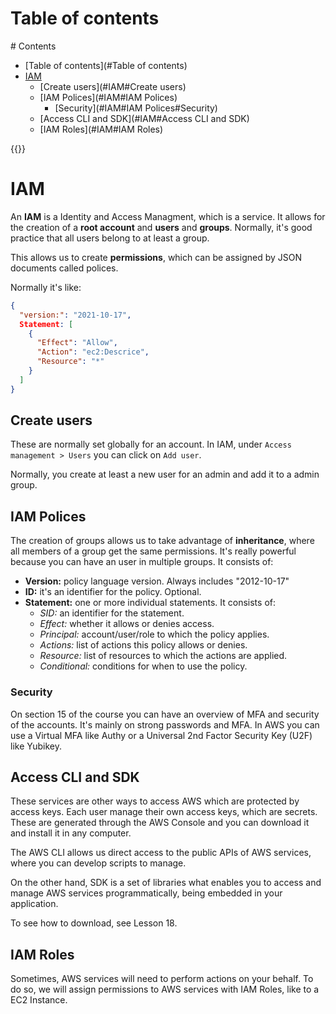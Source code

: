 # Table of contents
<div class='hidden'>
# Contents

- [Table of contents](#Table of contents)
- [IAM](#IAM)
  - [Create users](#IAM#Create users)
  - [IAM Polices](#IAM#IAM Polices)
    - [Security](#IAM#IAM Polices#Security)
  - [Access CLI and SDK](#IAM#Access CLI and SDK)
  - [IAM Roles](#IAM#IAM Roles)

</div>
{{<toc>}}

# IAM

An **IAM** is a Identity and Access Managment, which is a service. It allows
for the creation of a **root account** and **users** and **groups**. Normally,
it's good practice that all users belong to at least a group.

This allows us to create **permissions**, which can be assigned by JSON
documents called polices.

Normally it's like:

```JSON
{
  "version:": "2021-10-17",
  Statement: [
    {
      "Effect": "Allow",
      "Action": "ec2:Descrice",
      "Resource": "*"
    }
  ]
}
```

## Create users

These are normally set globally for an account. In IAM, under 
`Access management > Users` you can click on `Add user`.

Normally, you create at least a new user for an admin and add it to a admin
group.

## IAM Polices

The creation of groups allows us to take advantage of **inheritance**, where
all members of a group get the same permissions. It's really powerful because
you can have an user in multiple groups. It consists of:

- **Version:**  policy language version. Always includes "2012-10-17"
- **ID:**  it's an identifier for the policy. Optional.
- **Statement:** one or more individual statements. It consists of:
  - *SID:*  an identifier for the statement.
  - *Effect:* whether it allows or denies access.
  - *Principal:* account/user/role to which the policy applies.
  - *Actions:* list of actions this policy allows or denies.
  - *Resource:* list of resources to which the actions are applied.
  - *Conditional:* conditions for when to use the policy.

### Security

On section 15 of the course you can have an overview of MFA and security of the
accounts. It's mainly on strong passwords and MFA. In AWS you can use a Virtual
MFA like Authy or a Universal 2nd Factor Security Key (U2F) like Yubikey.

## Access CLI and SDK

These services are other ways to access AWS which are protected by access keys.
Each user manage their own access keys, which are secrets. These are generated
through the AWS Console and you can download it and install it in any computer.

The AWS CLI allows us direct access to the public APIs of AWS services, where
you can develop scripts to manage.

On the other hand, SDK is a set of libraries what enables you to access and
manage AWS services programmatically, being embedded in your application.

To see how to download, see Lesson 18.

## IAM Roles

Sometimes, AWS services will need to perform actions on your behalf. To do so,
we will assign permissions to AWS services with IAM Roles, like to a EC2
Instance.
